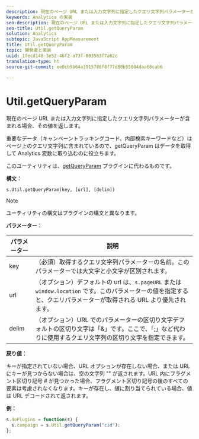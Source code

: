 ```yaml
---
description: 現在のページ URL または入力文字列に指定したクエリ文字列パラメーターが含まれる場合、その値を返します。
keywords: Analytics の実装
seo-description: 現在のページ URL または入力文字列に指定したクエリ文字列パラメーターが含まれる場合、その値を返します。
seo-title: Util.getQueryParam
solution: Analytics
subtopic: JavaScript AppMeasurement
title: Util.getQueryParam
topic: 開発者と実装
uuid: 1fecd148-3e52-46f2-a73f-003563f7a62c
translation-type: ht
source-git-commit: ee0cb9b64a3915786f8f77d80b55004daa68cab6

---
```



# Util.getQueryParam

現在のページ URL または入力文字列に指定したクエリ文字列パラメーターが含まれる場合、その値を返します。

重要なデータ（キャンペーントラッキングコード、内部検索キーワードなど）はページ上のクエリ文字列に含まれているので、getQueryParam はデータを取得して Analytics 変数に取り込むのに役立ちます。

このユーティリティは、[getQueryParam](../../implement/js-implementation/plugins/getqueryparam.md#concept_E3D0FEC81E1F4987B39CC467F19FFCFF) プラグインに代わるものです。

**構文：**

```
s.Util.getQueryParam(key, [url], [delim])
```

>[!NOTE]
>
>ユーティリティの構文はプラグインの構文と異なります。

**パラメーター：**

| パラメーター | 説明 |
|---|---|
| key | （必須）取得するクエリ文字列パラメーターの名前。このパラメーターでは大文字と小文字が区別されます。 |
| url | （オプション）デフォルトの url は、`s.pageURL` または `window.location` です。このパラメーターの値を指定すると、クエリパラメーターが取得される URL より優先されます。 |
| delim | （オプション）URL でのパラメーターの区切り文字デフォルトの区切り文字は「&amp;」です。ここで、「;」など代わりに使用するクエリ文字列の区切り文字を指定できます。 |

**戻り値：**

キーが指定されていない場合、URL オプションが存在しない場合、または URL にキーが見つからない場合は、空の文字列 "" が返されます。URL 内にフラグメント区切り記号 # が見つかった場合、フラグメント区切り記号の後のすべての要素は考慮されなくなります。キーが存在し、値に割り当てられている場合、値は URL デコードされて返されます。

**例：**

```js
s.doPlugins = function(s) { 
  s.campaign = s.Util.getQueryParam("cid"); 
};
```

